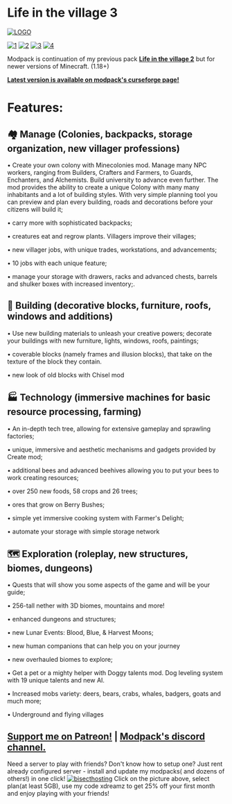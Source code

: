 # Life in the village 3
[![LOGO](https://user-images.githubusercontent.com/7347489/183632701-7306ec25-19eb-428a-bbbd-c3e36ef7efe0.png)](https://www.curseforge.com/minecraft/modpacks/life-in-the-village-3)

[![1](https://img.shields.io/discord/512339624627011586?color=blue&label=discord&logo=discord&style=for-the-badge)](https://discord.gg/CG6HjQjW5c) [![2](https://img.shields.io/endpoint.svg?url=https://shieldsio-patreon.vercel.app/api?username=Dreams01&type=patrons&style=for-the-badge)](https://www.patreon.com/Dreams01) [![3](https://img.shields.io/badge/Rent%20-a%20server-cyan?style=for-the-badge&logo=Codeforces&logoColor=cyan)](https://bisecthosting.com/xdreamz) [![4](https://img.shields.io/badge/My-projects-orange?style=for-the-badge&logo=curseforge)](https://www.curseforge.com/members/dreams01/projects)

Modpack is continuation of my previous pack [**Life in the village 2**](https://www.curseforge.com/minecraft/modpacks/life-in-the-village-2) but for newer versions of Minecraft. (1.18+)

[**Latest version is available on modpack's curseforge page!**](https://www.curseforge.com/minecraft/modpacks/life-in-the-village-3)


# **Features:**

## **🏘️ Manage** (Colonies, backpacks, storage organization, new villager professions)

• Create your own colony with Minecolonies mod. Manage many NPC workers, ranging from Builders, Crafters and Farmers, to Guards, Enchanters, and Alchemists. Build university to advance even further. The mod provides the ability to create a unique Colony with many many inhabitants and a lot of building styles. With very simple planning tool you can preview and plan every building, roads and decorations before your citizens will build it;

• carry more with sophisticated backpacks; 

• creatures eat and regrow plants. Villagers improve their villages;

• new villager jobs, with unique trades, workstations, and advancements;

• 10 jobs with each unique feature;

• manage your storage with drawers, racks and advanced chests, barrels and shulker boxes with increased inventory;.

## **🧱 Building** (decorative blocks, furniture, roofs, windows and additions)

• Use new building materials to unleash your creative powers;
decorate your buildings with new furniture, lights, windows, roofs, paintings;

• coverable blocks (namely frames and illusion blocks), that take on the texture of the block they contain.

• new look of old blocks with Chisel mod

## **🏭 Technology** (immersive machines for basic resource processing, farming)

• An in-depth tech tree, allowing for extensive gameplay and sprawling factories;

• unique, immersive and aesthetic mechanisms and gadgets provided by Create mod;

• additional bees and advanced beehives allowing you to put your bees to work creating resources;

• over 250 new foods, 58 crops and 26 trees;

• ores that grow on Berry Bushes;

• simple yet immersive cooking system with Farmer's Delight;

• automate your storage with simple storage network

## **🗺️ Exploration** (roleplay, new structures, biomes, dungeons)

• Quests that will show you some aspects of the game and will be your guide;

• 256-tall nether with 3D biomes, mountains and more!

• enhanced dungeons and structures;

• new Lunar Events: Blood, Blue, & Harvest Moons;

• new human companions that can help you on your journey

• new overhauled biomes to explore;

• Get a pet or a mighty helper with Doggy talents mod. Dog leveling system with 19 unique talents and new AI.

• Increased mobs variety: deers, bears, crabs, whales, badgers, goats and much more;

• Underground and flying villages

## [**Support me on Patreon!**](https://www.patreon.com/Dreams01) | [Modpack's discord channel.](https://discord.com/invite/npNApNFn2r) 
Need a server to play with friends? Don't know how to setup one? Just rent already configured server - install and update my modpacks( and dozens of others!) in one click!
[![bisecthosting](https://i.imgur.com/R4mRiwo.png)](https://bisecthosting.com/xdreamz)
Click on the picture above, select plan(at least 5GB), use my code xdreamz to get 25% off your first month and enjoy playing with your friends!


